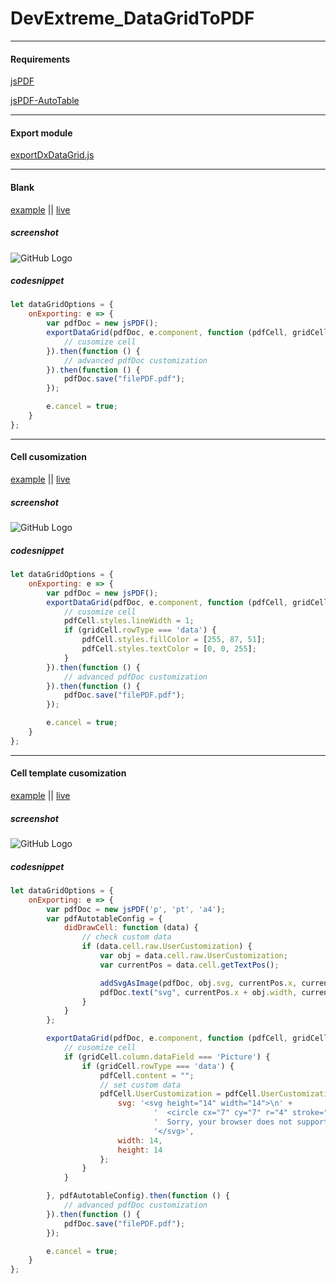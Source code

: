 # DevExtreme_DataGridToPDF

---

#### Requirements

[jsPDF](https://github.com/MrRio/jsPDF)

[jsPDF-AutoTable](https://github.com/simonbengtsson/jsPDF-AutoTable)

---

#### Export module

[exportDxDataGrid.js](https://github.com/KuznetsovVN/DevExtreme_DataGridToPDF/blob/master/js/Exporter/exportDxDataGrid.js)

---

#### Blank

[example](https://github.com/KuznetsovVN/DevExtreme_DataGridToPDF/blob/master/demos/dxDataGrid/jsPDF_grouping.html) || [live](https://kuznetsovvn.github.io/DevExtreme_DataGridToPDF/demos/dxDataGrid/jsPDF_grouping.html)
##### screenshot
![GitHub Logo](https://i.gyazo.com/b1fe637d5cbf2f711bb96de2acc5ef53.png)
##### codesnippet
```javascript
let dataGridOptions = {
    onExporting: e => {
        var pdfDoc = new jsPDF();
        exportDataGrid(pdfDoc, e.component, function (pdfCell, gridCell) {
            // cusomize cell
        }).then(function () {
            // advanced pdfDoc customization
        }).then(function () {
            pdfDoc.save("filePDF.pdf");
        });

        e.cancel = true;
    } 
};  
```

---

#### Cell cusomization

[example](https://github.com/KuznetsovVN/DevExtreme_DataGridToPDF/blob/master/demos/dxDataGrid/jsPDF_bands.html) || [live](https://kuznetsovvn.github.io/DevExtreme_DataGridToPDF/demos/dxDataGrid/jsPDF_bands.html)
##### screenshot
![GitHub Logo](https://i.gyazo.com/47a58750d1d067e89b50de343615466d.png)
##### codesnippet
```javascript
let dataGridOptions = {
    onExporting: e => {
        var pdfDoc = new jsPDF();
        exportDataGrid(pdfDoc, e.component, function (pdfCell, gridCell) {
            // cusomize cell
			pdfCell.styles.lineWidth = 1;
            if (gridCell.rowType === 'data') {
                pdfCell.styles.fillColor = [255, 87, 51];
                pdfCell.styles.textColor = [0, 0, 255];
            }
        }).then(function () {
            // advanced pdfDoc customization
        }).then(function () {
            pdfDoc.save("filePDF.pdf");
        });

        e.cancel = true;
    } 
};  
```

---

#### Cell template cusomization

[example](https://github.com/KuznetsovVN/DevExtreme_DataGridToPDF/blob/master/demos/dxDataGrid/jsPDF_custom_cell.html) || [live](https://kuznetsovvn.github.io/DevExtreme_DataGridToPDF/demos/dxDataGrid/jsPDF_custom_cell.html)
##### screenshot
![GitHub Logo](https://i.gyazo.com/733bca3d142855c14d85c7ea7559fe6c.png)
##### codesnippet
```javascript
let dataGridOptions = {
    onExporting: e => {
        var pdfDoc = new jsPDF('p', 'pt', 'a4');
        var pdfAutotableConfig = {
            didDrawCell: function (data) {
                // check custom data
                if (data.cell.raw.UserCustomization) {
                    var obj = data.cell.raw.UserCustomization;
                    var currentPos = data.cell.getTextPos();

                    addSvgAsImage(pdfDoc, obj.svg, currentPos.x, currentPos.y, obj.width, obj.height);
                    pdfDoc.text("svg", currentPos.x + obj.width, currentPos.y, { baseline: 'top' });
                }
            }
        };

        exportDataGrid(pdfDoc, e.component, function (pdfCell, gridCell) {
            // cusomize cell
            if (gridCell.column.dataField === 'Picture') {
                if (gridCell.rowType === 'data') {
                    pdfCell.content = "";
                    // set custom data
                    pdfCell.UserCustomization = pdfCell.UserCustomization = {
                        svg: '<svg height="14" width="14">\n' +
                                '  <circle cx="7" cy="7" r="4" stroke="blue" stroke-width="1" fill="red" />\n' +
                                '  Sorry, your browser does not support inline SVG.  \n' +
                                '</svg>',
                        width: 14,
                        height: 14
                    };
                }
            }

        }, pdfAutotableConfig).then(function () {
            // advanced pdfDoc customization
        }).then(function () {
            pdfDoc.save("filePDF.pdf");
        });

        e.cancel = true;
    } 
};  
```
